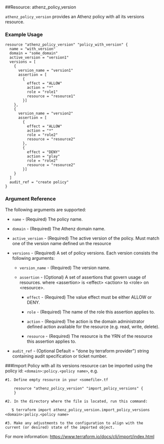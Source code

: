 ##Resource: athenz_policy_version

`athenz_policy_version` provides an Athenz policy with all its versions resource.

### Example Usage

```hcl
resource "athenz_policy_version" "policy_with_version" {
  name = "with_version"
  domain = "some_domain"
  active_version = "version1"
  versions = [
    {
      version_name = "version1"
      assertion = [
        {
          effect = "ALLOW"
          action = "*"
          role = "role1"
          resource = "resource1"
        }]
    },
    {
      version_name = "version2"
      assertion = [
        {
          effect = "ALLOW"
          action = "*"
          role = "role2"
          resource = "resource2"
        },
        {
          effect = "DENY"
          action = "play"
          role = "role2"
          resource = "resource2"
        }]
    }
  ]
  audit_ref = "create policy"
}
```

### Argument Reference

The following arguments are supported:

- `name` - (Required) The policy name.

- `domain` - (Required) The Athenz domain name.

- `active_version` - (Required) The active version of the policy. Must match one of the version name defined un the resource

- `versions` - (Required) A set of policy versions. Each version consists the following arguments:

    - `version_name` - (Required) The version name.

    - `assertion` - (Optional) A set of assertions that govern usage of resources. where <assertion\> is <effect\> <action\> to <role\> on <resource\>.

        - `effect` - (Required) The value effect must be either ALLOW or DENY.

        - `role` - (Required) The name of the role this assertion applies to.

        - `action` - (Required) The action is the domain administrator defined action available for the resource (e.g. read, write, delete).

        - `resource` - (Required) The resource is the YRN of the resource this assertion applies to.


- `audit_ref` - (Optional Default = "done by terraform provider")  string containing audit specification or ticket number.


###Import
Policy with all its versions resource can be imported using the policy id: `<domain>:policy.<policy name>`, e.g.

```hcl
#1. Define empty resource in your <somefile>.tf

    resource "athenz_policy_version" "import_policy_versions" {
    }

#2. In the directory where the file is located, run this command:

   ֿ$ terraform import athenz_policy_version.import_policy_versions <domain>:policy.<policy name>

#3. Make any adjustments to the configuration to align with the current (or desired) state of the imported object.
```
For more information: https://www.terraform.io/docs/cli/import/index.html